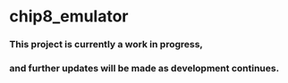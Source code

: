 # chip8_emulator
### This project is currently a work in progress,
### and further updates will be made as development continues.
